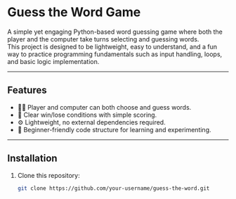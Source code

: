 # Guess the Word Game

A simple yet engaging Python-based word guessing game where both the player and the computer take turns selecting and guessing words.  
This project is designed to be lightweight, easy to understand, and a fun way to practice programming fundamentals such as input handling, loops, and basic logic implementation.

---

## Features
- 🧑‍💻 Player and computer can both choose and guess words.
- 🎯 Clear win/lose conditions with simple scoring.
- ⚙️ Lightweight, no external dependencies required.
- 🧩 Beginner-friendly code structure for learning and experimenting.

---

## Installation
1. Clone this repository:
   ```bash
   git clone https://github.com/your-username/guess-the-word.git
